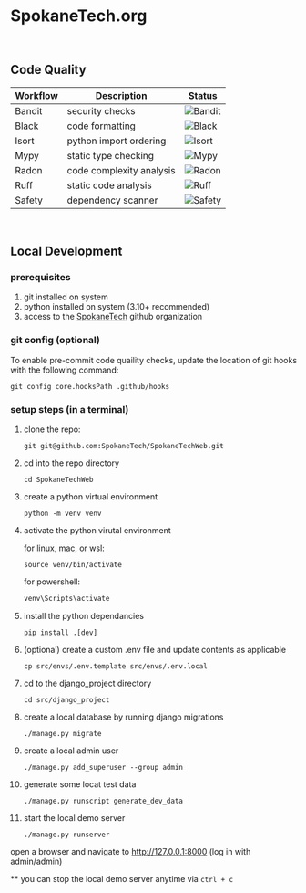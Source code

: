 # SpokaneTech.org

<br/>

## Code Quality
| Workflow | Description             | Status                                                                       |
|----------|-------------------------|------------------------------------------------------------------------------|
|Bandit|security checks|![Bandit](https://github.com/SpokaneTech/SpokaneTech_Py/actions/workflows/bandit.yaml/badge.svg)|
|Black|code formatting|![Black](https://github.com/SpokaneTech/SpokaneTech_Py/actions/workflows/black.yaml/badge.svg)|
|Isort|python import ordering|![Isort](https://github.com/SpokaneTech/SpokaneTech_Py/conceler/actions/workflows/isort.yaml/badge.svg)|
|Mypy|static type checking|![Mypy](https://github.com/SpokaneTech/SpokaneTech_Py/actions/workflows/mypy.yaml/badge.svg)|
|Radon|code complexity analysis|![Radon](https://github.com/SpokaneTech/SpokaneTech_Py/actions/workflows/radon.yaml/badge.svg)|
|Ruff|static code analysis|![Ruff](https://github.com/SpokaneTech/SpokaneTech_Py/actions/workflows/ruff.yaml/badge.svg)|
|Safety|dependency scanner|![Safety](https://github.com/SpokaneTech/SpokaneTech_Py/actions/workflows/safety.yaml/badge.svg)|


<br/>

## Local Development

### prerequisites
1. git installed on system
2. python installed on system (3.10+ recommended)
3. access to the [SpokaneTech](https://github.com/SpokaneTech) github organization


### git config (optional)
To enable pre-commit code quaility checks, update the location of git hooks with the following command:

```shell
git config core.hooksPath .github/hooks
```


### setup steps (in a terminal)
1. clone the repo:

    ```
    git git@github.com:SpokaneTech/SpokaneTechWeb.git
    ```

2. cd into the repo directory
    ```
    cd SpokaneTechWeb
    ```

3. create a python virtual environment
    ```
    python -m venv venv
    ```

4. activate the python virutal environment
    
    for linux, mac, or wsl:
    ```
    source venv/bin/activate
    ```
    for powershell:

    ```powershell
    venv\Scripts\activate
    ```

5. install the python dependancies
    ```
    pip install .[dev]
    ```

6. (optional) create a custom .env file and update contents as applicable
    ```
    cp src/envs/.env.template src/envs/.env.local
    ```

7. cd to the django_project directory
    ```
    cd src/django_project
    ```

8. create a local database by running django migrations
    ```
    ./manage.py migrate
    ```

9. create a local admin user
    ```
    ./manage.py add_superuser --group admin
    ```

10. generate some locat test data
    ```
    ./manage.py runscript generate_dev_data
    ```

11. start the local demo server
    ```
    ./manage.py runserver
    ```

open a browser and navigate to http://127.0.0.1:8000 (log in with admin/admin)

** you can stop the local demo server anytime via ```ctrl + c ```
